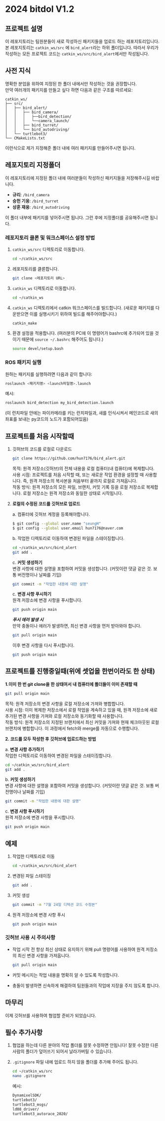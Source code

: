
# 2024 bitdol <bird alert project> V1.2

## 프로젝트 설명
이 레포지토리는 팀원분들이 새로 작성하신 패키지들을 업로드 하는 레포지토리입니다.  
본 레포지토리는 `catkin_ws/src` 에 `bird_alert`라는 하위 폴더입니다.
따라서 우리가 작성하는 모든 프로젝트 코드는 `catkin_ws/src/bird_alert`에서만 작성됩니다.

## 사전 지식

명확한 분업을 위하여 지정된 한 폴더 내에서만 작성하는 것을 권장합니다.  
만약 여러개의 패키지를 만들고 싶다 하면 다음과 같은 구조를 따르세요:

```
catkin_ws/
├── src/
│   ├── bird_alert/
│   │   ├── bird_camera/
│   │   │   ├──bird_detection/
│   │   │   └──camera_launch/
│   │   ├── bird_turret/
│   │   └── bird_autodriving/
│   └── turtlebot3/
└── CMakeLists.txt
```

이런식으로 제가 지정해준 폴더 내에 여러 패키지를 만들어주시면 됩니다.

## 레포지토리 지정폴더
이 레포지토리에 지정된 폴더 내에 여러분들이 작성하신 패키지들을 저장해주시길 바랍니다.
- **규리**: `/bird_camera`
- **승헌 기웅**: `/bird_turret`
- **상훈 재웅**: `/bird_autodriving`

이 폴더 내부에 패키지를 넣어주시면 됩니다. 그런 후에 지정폴더를 공유해주시면 됩니다.

### 레포지토리 클론 및 워크스페이스 설정 방법

1. `catkin_ws/src` 디렉토리로 이동합니다.
   ```sh
   cd ~/catkin_ws/src
   ```

2. 레포지토리를 클론합니다.
   ```sh
   git clone <레포지토리 URL>
   ```

3. `catkin_ws` 디렉토리로 이동합니다.
   ```sh
   cd ~/catkin_ws
   ```

4. `catkin_ws` 디렉토리에서 catkin 워크스페이스를 빌드합니다. (새로운 패키지를 다운받으면 이를 실행시키기 위하여 빌드를 해주어야합니다.)
   ```sh
   catkin_make
   ```

5. 환경 설정을 적용합니다. (여러분의 PC에 이 명령어가 bashrc에 추가되어 있을 것이기 때문에 `source ~/.bashrc` 해주어도 됩니다.)
   ```sh
   source devel/setup.bash
   ```

### ROS 패키지 실행

원하는 패키지를 실행하려면 다음과 같이 합니다:

```sh
roslaunch <패키지명> <launch파일명>.launch
```

예시:
```sh
roslaunch bird_detection my_bird_detection.launch
```
(이 런치파일 안에는 파이카메라를 키는 런치파일과, 새를 인식시켜서 메인코드로 새의 좌표를 보내는 py코드의 노드가 포함되어있음)

##  **프로젝트를 처음 시작할때**
1. 깃허브의 코드를 로컬로 다운로드
   ```sh
   git clone https://github.com/hun7176/bird_alert.git
   ```
   목적: 원격 저장소(깃허브)의 전체 내용을 로컬 컴퓨터(내 컴퓨터)에 복제합니다.  
   사용 시점: 프로젝트를 처음 시작할 때, 또는 새로운 작업 환경을 설정할 때 사용합니다. 즉, 원격 저장소의 복사본을 처음부터 끝까지 로컬로 가져옵니다.  
   작동 방식: 원격 저장소의 모든 파일, 브랜치, 커밋 기록 등을 로컬 저장소로 복제합니다. 로컬 저장소는 원격 저장소와 동일한 상태로 시작됩니다.

2. **로컬의 수정된 코드를 깃허브로 업로드**  

   a. 컴퓨터에 깃허브 계정을 등록해야합니다.
   ```sh
   $ git config --global user.name "seungH"
   $ git config --global user.email hun7176@naver.com
   ```
   b. 작업한 디렉토리로 이동하여 변경된 파일을 스테이징합니다.
   ```sh
   cd ~/catkin_ws/src/bird_alert
   git add .
   ```
   c. **커밋 생성하기**  
   변경 사항에 대한 설명을 포함하여 커밋을 생성합니다. (커밋이란 댓글 같은 것. 보통 버전명이나 날짜를 기입)
   ```sh
   git commit -m "작업한 내용에 대한 설명"
   ```

   c. **변경 사항 푸시하기**  
   원격 저장소에 변경 사항을 푸시합니다.
   ```sh
   git push origin main
   ```

   ***푸시 에러 발생 시***  
   만약 충돌이나 에러가 발생하면, 최신 변경 사항을 먼저 받아와야 합니다.
   ```sh
   git pull origin main
   ```
   이후 변경 사항을 다시 푸시합니다.
   ```sh
   git push origin main
   ```


##  **프로젝트를 진행중일때(위에 셋업을 한번이라도 한 상태)**
   **1.이미 한 번 git clone을 한 상태여서 내 컴퓨터에 폴더들이 이미 존재할 때**
   ```sh
   git pull origin main
   ```
   목적: 원격 저장소의 변경 사항을 로컬 저장소에 가져와 병합합니다.  
   사용 시점: 이미 복제한 저장소에서 로컬 작업을 계속하고 있을 때, 원격 저장소에 새로 추가된 변경 사항을 가져와 로컬 저장소와 동기화할 때 사용합니다.  
   작동 방식: 원격 저장소의 지정된 브랜치에서 최신 커밋을 가져와 현재 체크아웃된 로컬 브랜치에 병합합니다. 이 과정에서 fetch와 merge를 자동으로 수행합니다.

   **2. 코드를 모두 작성한 후 깃허브에 업로드하는 방법**

   a. **변경 사항 추가하기**  
   작업한 디렉토리로 이동하여 변경된 파일을 스테이징합니다.
   ```sh
   cd ~/catkin_ws/src/bird_alert
   git add .
   ```

   b. **커밋 생성하기**  
   변경 사항에 대한 설명을 포함하여 커밋을 생성합니다. (커밋이란 댓글 같은 것. 보통 버전명이나 날짜를 기입)
   ```sh
   git commit -m "작업한 내용에 대한 설명"
   ```
   c. **변경 사항 푸시하기**  
   원격 저장소에 변경 사항을 푸시합니다.
   ```sh
   git push origin main
   ```


## 예제

1. 작업한 디렉토리로 이동
   ```sh
   cd ~/catkin_ws/src/bird_alert
   ```

2. 변경된 파일 스테이징
   ```sh
   git add .
   ```

3. 커밋 생성
   ```sh
   git commit -m "7월 24일 디텍션 코드 수정본"
   ```

4. 원격 저장소에 변경 사항 푸시
   ```sh
   git push origin main
   ```

### 깃허브 사용 시 주의사항

- 작업 시작 전 항상 최신 상태로 유지하기 위해 pull 명령어를 사용하여 원격 저장소의 최신 변경 사항을 가져옵니다.
   ```sh
   git pull origin main
   ```

- 커밋 메시지는 작업 내용을 명확히 알 수 있도록 작성합니다.

- 충돌이 발생하면 신속하게 해결하여 팀원들과의 작업에 지장을 주지 않도록 합니다.

## 마무리

이제 깃허브를 사용하여 협업할 준비가 되었습니다.

## 필수 추가사항

1. 협업을 하는데 다른 분야의 작업 폴더를 잘못 수정하면 안됩니다! 잘못 수정한 다른 사람의 폴더가 덮어쓰기 되어서 날라가버릴 수 있습니다.

2. `.gitignore` 파일 내에 업로드 하지 않을 폴더를 추가해 주어도 됩니다.
   ```sh
   cd ~/catkin_ws/src
   nano .gitignore
   ```

   예시:
   ```sh
   DynamixelSDK/
   turtlebot3/
   turtlebot3_msgs/
   ld08_driver/
   turtlebot3_autorace_2020/
   ```


